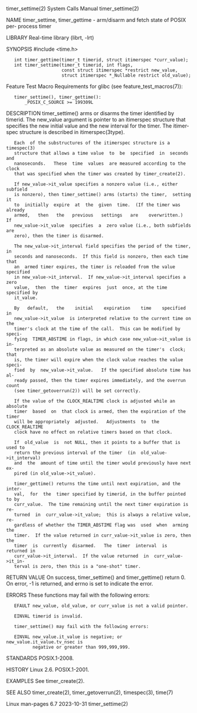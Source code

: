 timer_settime(2)              System Calls Manual             timer_settime(2)

NAME
       timer_settime, timer_gettime - arm/disarm and fetch state of POSIX per-
       process timer

LIBRARY
       Real-time library (librt, -lrt)

SYNOPSIS
       #include <time.h>

       int timer_gettime(timer_t timerid, struct itimerspec *curr_value);
       int timer_settime(timer_t timerid, int flags,
                         const struct itimerspec *restrict new_value,
                         struct itimerspec *_Nullable restrict old_value);

   Feature Test Macro Requirements for glibc (see feature_test_macros(7)):

       timer_settime(), timer_gettime():
           _POSIX_C_SOURCE >= 199309L

DESCRIPTION
       timer_settime()  arms  or disarms the timer identified by timerid.  The
       new_value argument is pointer to an itimerspec structure that specifies
       the new initial value and the new interval for the timer.  The  itimer‐
       spec structure is described in itimerspec(3type).

       Each  of the substructures of the itimerspec structure is a timespec(3)
       structure that allows a time value  to  be  specified  in  seconds  and
       nanoseconds.   These  time  values  are measured according to the clock
       that was specified when the timer was created by timer_create(2).

       If new_value->it_value specifies a nonzero value (i.e., either subfield
       is nonzero), then timer_settime() arms (starts) the timer,  setting  it
       to  initially  expire  at  the  given  time.  (If the timer was already
       armed,   then   the   previous   settings   are    overwritten.)     If
       new_value->it_value  specifies  a  zero value (i.e., both subfields are
       zero), then the timer is disarmed.

       The new_value->it_interval field specifies the period of the timer,  in
       seconds and nanoseconds.  If this field is nonzero, then each time that
       an  armed timer expires, the timer is reloaded from the value specified
       in new_value->it_interval.  If new_value->it_interval specifies a  zero
       value,  then  the  timer  expires  just  once, at the time specified by
       it_value.

       By   default,   the    initial    expiration    time    specified    in
       new_value->it_value  is interpreted relative to the current time on the
       timer's clock at the time of the call.  This can be modified by  speci‐
       fying  TIMER_ABSTIME in flags, in which case new_value->it_value is in‐
       terpreted as an absolute value as measured on the timer's  clock;  that
       is, the timer will expire when the clock value reaches the value speci‐
       fied  by  new_value->it_value.   If the specified absolute time has al‐
       ready passed, then the timer expires immediately, and the overrun count
       (see timer_getoverrun(2)) will be set correctly.

       If the value of the CLOCK_REALTIME clock is adjusted while an  absolute
       timer  based  on  that clock is armed, then the expiration of the timer
       will be appropriately  adjusted.   Adjustments  to  the  CLOCK_REALTIME
       clock have no effect on relative timers based on that clock.

       If  old_value  is  not NULL, then it points to a buffer that is used to
       return the previous interval of the timer  (in  old_value->it_interval)
       and  the  amount of time until the timer would previously have next ex‐
       pired (in old_value->it_value).

       timer_gettime() returns the time until next expiration, and the  inter‐
       val,  for  the  timer specified by timerid, in the buffer pointed to by
       curr_value.  The time remaining until the next timer expiration is  re‐
       turned  in  curr_value->it_value;  this is always a relative value, re‐
       gardless of whether the TIMER_ABSTIME flag was  used  when  arming  the
       timer.  If the value returned in curr_value->it_value is zero, then the
       timer  is  currently  disarmed.   The  timer  interval  is  returned in
       curr_value->it_interval.  If the value returned  in  curr_value->it_in‐
       terval is zero, then this is a "one-shot" timer.

RETURN VALUE
       On success, timer_settime() and timer_gettime() return 0.  On error, -1
       is returned, and errno is set to indicate the error.

ERRORS
       These functions may fail with the following errors:

       EFAULT new_value, old_value, or curr_value is not a valid pointer.

       EINVAL timerid is invalid.

       timer_settime() may fail with the following errors:

       EINVAL new_value.it_value is negative; or new_value.it_value.tv_nsec is
              negative or greater than 999,999,999.

STANDARDS
       POSIX.1-2008.

HISTORY
       Linux 2.6.  POSIX.1-2001.

EXAMPLES
       See timer_create(2).

SEE ALSO
       timer_create(2), timer_getoverrun(2), timespec(3), time(7)

Linux man-pages 6.7               2023-10-31                  timer_settime(2)

